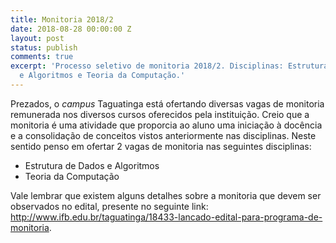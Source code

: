 ```yaml
---
title: Monitoria 2018/2
date: 2018-08-28 00:00:00 Z
layout: post
status: publish
comments: true
excerpt: 'Processo seletivo de monitoria 2018/2. Disciplinas: Estruturas de Dados
  e Algoritmos e Teoria da Computação.'
---
```


Prezados, o _campus_ Taguatinga está ofertando diversas vagas de monitoria remunerada nos diversos cursos oferecidos pela instituição. Creio que a monitoria é uma atividade que proporcia ao aluno uma iniciação à docência e a consolidação de conceitos vistos anteriormente nas disciplinas.
Neste sentido penso em ofertar 2 vagas de monitoria nas seguintes disciplinas:

* Estrutura de Dados e Algoritmos
* Teoria da Computação

Vale lembrar que existem alguns detalhes sobre a monitoria que devem ser observados no edital, presente no seguinte link: http://www.ifb.edu.br/taguatinga/18433-lancado-edital-para-programa-de-monitoria.


